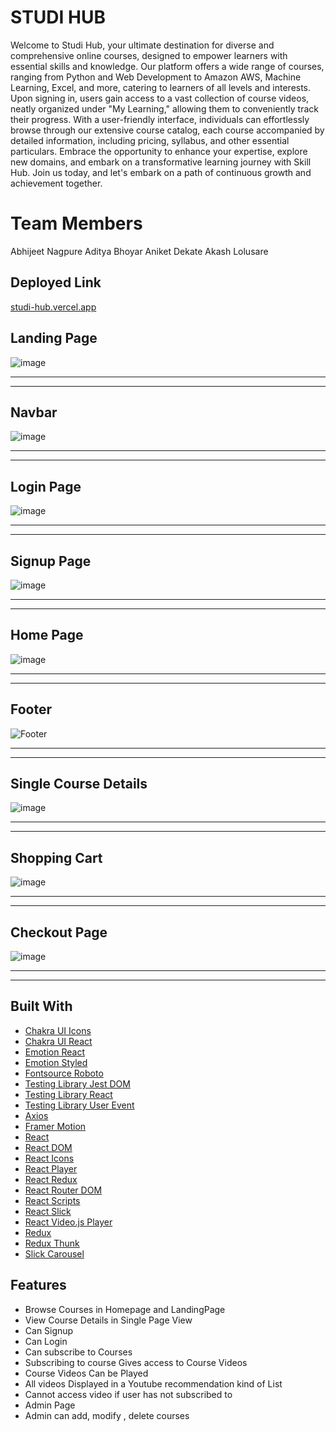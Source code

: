 # STUDI HUB

Welcome to Studi Hub, your ultimate destination for diverse and comprehensive online courses, designed to empower learners with essential skills and knowledge. Our platform offers a wide range of courses, ranging from Python and Web Development to Amazon AWS, Machine Learning, Excel, and more, catering to learners of all levels and interests. Upon signing in, users gain access to a vast collection of course videos, neatly organized under "My Learning," allowing them to conveniently track their progress. With a user-friendly interface, individuals can effortlessly browse through our extensive course catalog, each course accompanied by detailed information, including pricing, syllabus, and other essential particulars. Embrace the opportunity to enhance your expertise, explore new domains, and embark on a transformative learning journey with Skill Hub. Join us today, and let's embark on a path of continuous growth and achievement together.

# Team Members
Abhijeet Nagpure
Aditya Bhoyar
Aniket Dekate
Akash Lolusare

## Deployed Link
[studi-hub.vercel.app](https://studi-hub.vercel.app/)
  
  ## Landing Page
![image](https://github.com/abhijeetnagpure08/StudiHub/assets/126855474/af1a3c68-b54a-44c8-b3f8-2e8e2a04add2)

***
***

  ## Navbar
 ![image](https://github.com/abhijeetnagpure08/StudiHub/assets/126855474/fabcc64e-3ea2-40e7-bd1e-079ce0f82b49)

***
***
 ## Login Page
 ![image](https://github.com/abhijeetnagpure08/StudiHub/assets/126855474/9b49ec6a-a5c0-40f7-b2d0-baaa7e3c6350)

***
***
 ## Signup Page
 ![image](https://github.com/abhijeetnagpure08/StudiHub/assets/126855474/c125c728-66a1-4847-baf1-4d9009893fb8)

***
***
 ## Home Page
 ![image](https://github.com/abhijeetnagpure08/StudiHub/assets/126855474/18057cf7-8fcc-4727-acd4-f77f18007982)


***
***
 ## Footer
 ![Footer](https://github.com/Ak-nut-47/greasy-sofa-2441/assets/104593018/b4ab15ca-9b31-40f0-9e2d-16c3d7fe9e2c)
***
***
 ## Single Course Details
 ![image](https://github.com/abhijeetnagpure08/StudiHub/assets/126855474/ae7bb02d-619c-4cc7-b3a0-75614f40134d)


***
***
 ## Shopping Cart
 ![image](https://github.com/abhijeetnagpure08/StudiHub/assets/126855474/b435db20-1bf2-477e-b6a9-e6013765a1ab)

***
***
 ## Checkout Page 
 ![image](https://github.com/abhijeetnagpure08/StudiHub/assets/126855474/c4bd97d9-b47b-4e6e-8ab7-abe9abf24aec)


***
***

## Built With
- [Chakra UI Icons](https://chakra-ui.com/)
- [Chakra UI React](https://chakra-ui.com/)
- [Emotion React](https://emotion.sh/docs/@emotion/react)
- [Emotion Styled](https://emotion.sh/docs/@emotion/styled)
- [Fontsource Roboto](https://github.com/fontsource/fontsource)
- [Testing Library Jest DOM](https://testing-library.com/docs/ecosystem-jest-dom/)
- [Testing Library React](https://testing-library.com/docs/ecosystem-react-testing-library/)
- [Testing Library User Event](https://testing-library.com/docs/ecosystem-user-event/)
- [Axios](https://axios-http.com/)
- [Framer Motion](https://www.framer.com/motion/)
- [React](https://reactjs.org/)
- [React DOM](https://reactjs.org/docs/react-dom.html)
- [React Icons](https://react-icons.github.io/react-icons/)
- [React Player](https://cookpete.com/react-player/)
- [React Redux](https://react-redux.js.org/)
- [React Router DOM](https://reactrouter.com/web/guides/quick-start)
- [React Scripts](https://create-react-app.dev/docs/available-scripts/)
- [React Slick](https://react-slick.neostack.com/)
- [React Video.js Player](https://github.com/couds/react-video-js-player)
- [Redux](https://redux.js.org/)
- [Redux Thunk](https://github.com/reduxjs/redux-thunk)
- [Slick Carousel](https://kenwheeler.github.io/slick/)

## Features

- Browse Courses in Homepage and LandingPage
- View Course Details in Single Page View
- Can Signup
- Can Login
- Can subscribe to Courses
- Subscribing to course Gives access to Course Videos
- Course Videos Can be Played
- All videos Displayed in a Youtube recommendation kind of List
- Cannot access video if user has not subscribed to
- Admin Page
- Admin can add, modify , delete courses
  
